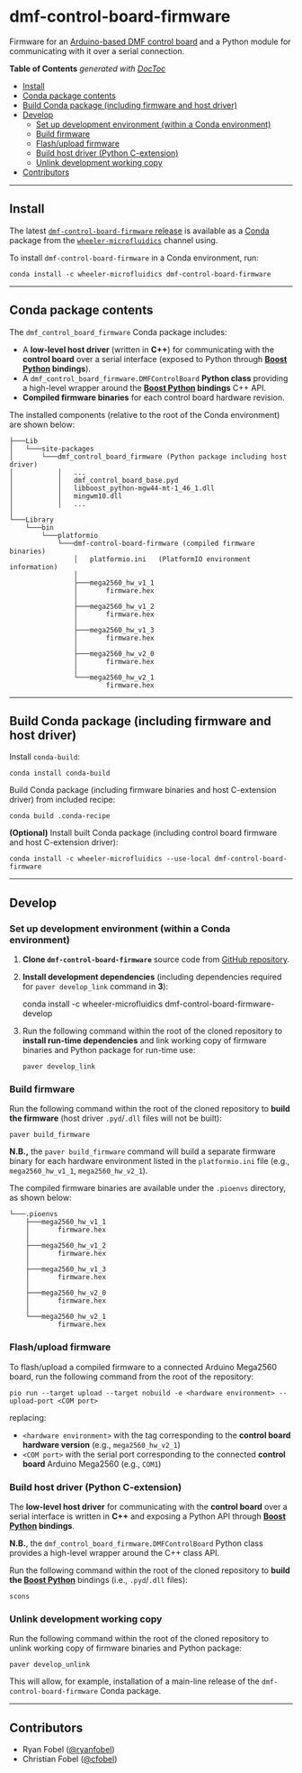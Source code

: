dmf-control-board-firmware
==========================

Firmware for an [Arduino-based DMF control board][1] and a Python module for
communicating with it over a serial connection.

<!-- START doctoc generated TOC please keep comment here to allow auto update -->
<!-- DON'T EDIT THIS SECTION, INSTEAD RE-RUN doctoc TO UPDATE -->
**Table of Contents**  *generated with [DocToc](https://github.com/thlorenz/doctoc)*

- [Install](#install)
- [Conda package contents](#conda-package-contents)
- [Build Conda package (including firmware and host driver)](#build-conda-package-including-firmware-and-host-driver)
- [Develop](#develop)
  - [Set up development environment (within a Conda environment)](#set-up-development-environment-within-a-conda-environment)
  - [Build firmware](#build-firmware)
  - [Flash/upload firmware](#flashupload-firmware)
  - [Build host driver (Python C-extension)](#build-host-driver-python-c-extension)
  - [Unlink development working copy](#unlink-development-working-copy)
- [Contributors](#contributors)

<!-- END doctoc generated TOC please keep comment here to allow auto update -->

-------------------------------------------------------------------------------

Install
-------

The latest [`dmf-control-board-firmware` release][3] is available as a
[Conda][2] package from the [`wheeler-microfluidics`][4] channel using.

To install `dmf-control-board-firmware` in a Conda environment, run:

    conda install -c wheeler-microfluidics dmf-control-board-firmware

-------------------------------------------------------------------------------

Conda package contents
----------------------

The `dmf_control_board_firmware` Conda package includes:

 - A **low-level host driver** (written in **C++**) for communicating with the
   **control board** over a serial interface (exposed to Python through
   **[Boost Python][6] bindings**).
 - A `dmf_control_board_firmware.DMFControlBoard` **Python class** providing a
   high-level wrapper around the **[Boost Python][6] bindings** C++ API.
 - **Compiled firmware binaries** for each control board hardware revision.

The installed components (relative to the root of the Conda environment) are
shown below:

    ├───Lib
    │   └───site-packages
    │       └───dmf_control_board_firmware (Python package including host driver)
    │           │   ...
    │           │   dmf_control_board_base.pyd
    │           │   libboost_python-mgw44-mt-1_46_1.dll
    │           │   mingwm10.dll
    │           │   ...
    │
    └───Library
        └───bin
            └───platformio
                └───dmf-control-board-firmware (compiled firmware binaries)
                    │   platformio.ini   (PlatformIO environment information)
                    │
                    ├───mega2560_hw_v1_1
                    │       firmware.hex
                    │
                    ├───mega2560_hw_v1_2
                    │       firmware.hex
                    │
                    ├───mega2560_hw_v1_3
                    │       firmware.hex
                    │
                    ├───mega2560_hw_v2_0
                    │       firmware.hex
                    │
                    └───mega2560_hw_v2_1
                            firmware.hex

-------------------------------------------------------------------------------

Build Conda package (including firmware and host driver)
--------------------------------------------------------

Install `conda-build`:

    conda install conda-build

Build Conda package (including firmware binaries and host C-extension driver)
from included recipe:

    conda build .conda-recipe

**(Optional)** Install built Conda package (including control board firmware
and host C-extension driver):

    conda install -c wheeler-microfluidics --use-local dmf-control-board-firmware

-------------------------------------------------------------------------------

Develop
-------

### Set up development environment (within a Conda environment) ###

 1. **Clone `dmf-control-board-firmware`** source code from [GitHub repository][5].
 2. **Install development dependencies** (including dependencies required for
    `paver develop_link` command in **3**):

    conda install -c wheeler-microfluidics dmf-control-board-firmware-develop

 3. Run the following command within the root of the cloned repository to
    **install run-time dependencies** and link working copy of firmware
    binaries and Python package for run-time use:

        paver develop_link

### Build firmware ###

Run the following command within the root of the cloned repository to **build
the firmware** (host driver `.pyd`/`.dll` files will not be built):

    paver build_firmware

**N.B.,** the `paver build_firmware` command will build a separate firmware
binary for each hardware environment listed in the `platformio.ini` file (e.g.,
`mega2560_hw_v1_1`, `mega2560_hw_v2_1`).

The compiled firmware binaries are available under the `.pioenvs` directory, as
shown below:

    └───.pioenvs
        ├───mega2560_hw_v1_1
        │       firmware.hex
        │
        ├───mega2560_hw_v1_2
        │       firmware.hex
        │
        ├───mega2560_hw_v1_3
        │       firmware.hex
        │
        ├───mega2560_hw_v2_0
        │       firmware.hex
        │
        └───mega2560_hw_v2_1
                firmware.hex

### Flash/upload firmware ###

To flash/upload a compiled firmware to a connected Arduino Mega2560 board, run
the following command from the root of the repository:

    pio run --target upload --target nobuild -e <hardware environment> --upload-port <COM port>

replacing:

 - `<hardware environment>` with the tag corresponding to the **control board
   hardware version** (e.g., `mega2560_hw_v2_1`)
 - `<COM port>` with the serial port corresponding to the connected **control
   board** Arduino Mega2560 (e.g., `COM1`)

### Build host driver (Python C-extension) ###

The **low-level host driver** for communicating with the **control board** over a
serial interface is written in **C++** and exposing a Python API through
**[Boost Python][6] bindings**.

**N.B.**, the `dmf_control_board_firmware.DMFControlBoard` Python class
provides a high-level wrapper around the C++ class API.

Run the following command within the root of the cloned repository to **build
the [Boost Python][6]** bindings (i.e., `.pyd`/`.dll` files):

    scons

### Unlink development working copy ###

Run the following command within the root of the cloned repository to unlink
working copy of firmware binaries and Python package:

    paver develop_unlink

This will allow, for example, installation of a main-line release of the
`dmf-control-board-firmware` Conda package.

-------------------------------------------------------------------------------

Contributors
------------

 - Ryan Fobel ([@ryanfobel](https://github.com/ryanfobel))
 - Christian Fobel ([@cfobel](https://github.com/cfobel))


[1]: http://microfluidics.utoronto.ca/trac/dropbot/wiki/ControlBoard
[2]: https://github.com/conda/conda
[3]: https://anaconda.org/wheeler-microfluidics/dmf-control-board-firmware
[4]: https://anaconda.org/wheeler-microfluidics
[5]: https://github.com/wheeler-microfluidics/dmf-control-board-firmware
[6]: https://wiki.python.org/moin/boost.python/GettingStarted
